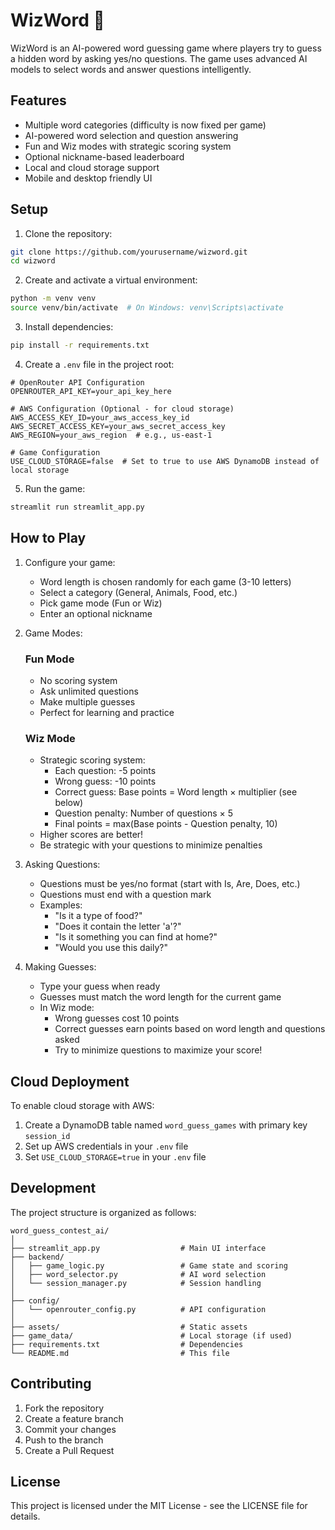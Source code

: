 # WizWord 🎯

WizWord is an AI-powered word guessing game where players try to guess a hidden word by asking yes/no questions. The game uses advanced AI models to select words and answer questions intelligently.

## Features

- Multiple word categories (difficulty is now fixed per game)
- AI-powered word selection and question answering
- Fun and Wiz modes with strategic scoring system
- Optional nickname-based leaderboard
- Local and cloud storage support
- Mobile and desktop friendly UI

## Setup

1. Clone the repository:
```bash
git clone https://github.com/yourusername/wizword.git
cd wizword
```

2. Create and activate a virtual environment:
```bash
python -m venv venv
source venv/bin/activate  # On Windows: venv\Scripts\activate
```

3. Install dependencies:
```bash
pip install -r requirements.txt
```

4. Create a `.env` file in the project root:
```env
# OpenRouter API Configuration
OPENROUTER_API_KEY=your_api_key_here

# AWS Configuration (Optional - for cloud storage)
AWS_ACCESS_KEY_ID=your_aws_access_key_id
AWS_SECRET_ACCESS_KEY=your_aws_secret_access_key
AWS_REGION=your_aws_region  # e.g., us-east-1

# Game Configuration
USE_CLOUD_STORAGE=false  # Set to true to use AWS DynamoDB instead of local storage
```

5. Run the game:
```bash
streamlit run streamlit_app.py
```

## How to Play

1. Configure your game:
   - Word length is chosen randomly for each game (3-10 letters)
   - Select a category (General, Animals, Food, etc.)
   - Pick game mode (Fun or Wiz)
   - Enter an optional nickname

2. Game Modes:
   
   ### Fun Mode
   - No scoring system
   - Ask unlimited questions
   - Make multiple guesses
   - Perfect for learning and practice

   ### Wiz Mode
   - Strategic scoring system:
     - Each question: -5 points
     - Wrong guess: -10 points
     - Correct guess: Base points = Word length × multiplier (see below)
     - Question penalty: Number of questions × 5
     - Final points = max(Base points - Question penalty, 10)
   - Higher scores are better!
   - Be strategic with your questions to minimize penalties

3. Asking Questions:
   - Questions must be yes/no format (start with Is, Are, Does, etc.)
   - Questions must end with a question mark
   - Examples:
     - "Is it a type of food?"
     - "Does it contain the letter 'a'?"
     - "Is it something you can find at home?"
     - "Would you use this daily?"

4. Making Guesses:
   - Type your guess when ready
   - Guesses must match the word length for the current game
   - In Wiz mode:
     - Wrong guesses cost 10 points
     - Correct guesses earn points based on word length and questions asked
     - Try to minimize questions to maximize your score!

## Cloud Deployment

To enable cloud storage with AWS:

1. Create a DynamoDB table named `word_guess_games` with primary key `session_id`
2. Set up AWS credentials in your `.env` file
3. Set `USE_CLOUD_STORAGE=true` in your `.env` file

## Development

The project structure is organized as follows:

```
word_guess_contest_ai/
│
├── streamlit_app.py                  # Main UI interface
├── backend/
│   ├── game_logic.py                 # Game state and scoring
│   ├── word_selector.py              # AI word selection
│   └── session_manager.py            # Session handling
│
├── config/
│   └── openrouter_config.py          # API configuration
│
├── assets/                           # Static assets
├── game_data/                        # Local storage (if used)
├── requirements.txt                  # Dependencies
└── README.md                         # This file
```

## Contributing

1. Fork the repository
2. Create a feature branch
3. Commit your changes
4. Push to the branch
5. Create a Pull Request

## License

This project is licensed under the MIT License - see the LICENSE file for details. 